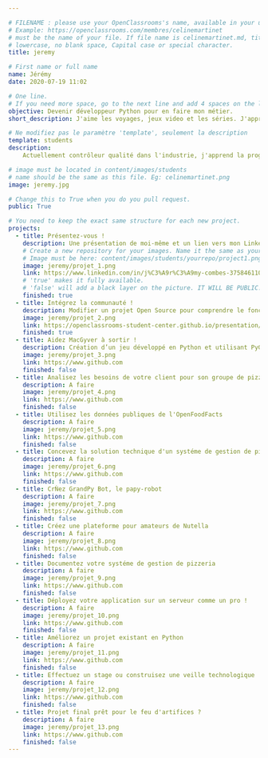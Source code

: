 ```yaml
---

# FILENAME : please use your OpenClassrooms's name, available in your url.
# Example: https://openclassrooms.com/membres/celinemartinet
# must be the name of your file. If file name is celinemartinet.md, title is celinemartinet.
# lowercase, no blank space, Capital case or special character.
title: jeremy

# First name or full name
name: Jérémy
date: 2020-07-19 11:02

# One line.
# If you need more space, go to the next line and add 4 spaces on the left, as in 'description'.
objective: Devenir développeur Python pour en faire mon métier.
short_description: J'aime les voyages, jeux video et les séries. J'apprends à coder pour en faire mon métier.

# Ne modifiez pas le paramètre 'template', seulement la description
template: students
description:
    Actuellement contrôleur qualité dans l'industrie, j'apprend la programmation pour pouvoir en faire mon métier. Je connais un peu Python et je compte m'améliorer avec la formation Devenir dévellopeur Python d'openclassroom. Je souhaite plus tard faire du back end ou des logiciels.

# image must be located in content/images/students
# name should be the same as this file. Eg: celinemartinet.png
image: jeremy.jpg

# Change this to True when you do you pull request.
public: True

# You need to keep the exact same structure for each new project.
projects:
  - title: Présentez-vous !
    description: Une présentation de moi-même et un lien vers mon LinkedIn.
    # Create a new repository for your images. Name it the same as your nickname and profile picture.
    # Image must be here: content/images/students/yourrepo/project1.png
    image: jeremy/projet_1.png
    link: https://www.linkedin.com/in/j%C3%A9r%C3%A9my-combes-375846110/
    # 'true' makes it fully available.
    # 'false' will add a black layer on the picture. IT WILL BE PUBLIC!
    finished: true
  - title: Intégrez la communauté !
    description: Modifier un projet Open Source pour comprendre le fonctionnement de Git, de Github et des pull requests. 
    image: jeremy/projet_2.png
    link: https://openclassrooms-student-center.github.io/presentation/students/jeremy.html
    finished: true
  - title: Aidez MacGyver à sortir !
    description: Création d’un jeu développé en Python et utilisant PyGame.
    image: jeremy/projet_3.png
    link: https://www.github.com
    finished: false
  - title: Analisez les besoins de votre client pour son groupe de pizzieras !
    description: A faire
    image: jeremy/projet_4.png
    link: https://www.github.com
    finished: false
  - title: Utilisez les données publiques de l'OpenFoodFacts
    description: A faire
    image: jeremy/projet_5.png
    link: https://www.github.com
    finished: false
  - title: Concevez la solution technique d'un systéme de gestion de pizzeria
    description: A faire
    image: jeremy/projet_6.png
    link: https://www.github.com
    finished: false
  - title: CrǸez GrandPy Bot, le papy-robot
    description: A faire
    image: jeremy/projet_7.png
    link: https://www.github.com
    finished: false
  - title: Créez une plateforme pour amateurs de Nutella
    description: A faire
    image: jeremy/projet_8.png
    link: https://www.github.com
    finished: false
  - title: Documentez votre systéme de gestion de pizzeria
    description: A faire
    image: jeremy/projet_9.png
    link: https://www.github.com
    finished: false
  - title: Déployez votre application sur un serveur comme un pro !
    description: A faire
    image: jeremy/projet_10.png
    link: https://www.github.com
    finished: false
  - title: Améliorez un projet existant en Python
    description: A faire
    image: jeremy/projet_11.png
    link: https://www.github.com
    finished: false
  - title: Effectuez un stage ou construisez une veille technologique
    description: A faire
    image: jeremy/projet_12.png
    link: https://www.github.com
    finished: false
  - title: Projet final prêt pour le feu d'artifices ?
    description: A faire
    image: jeremy/projet_13.png
    link: https://www.github.com
    finished: false
---
```

